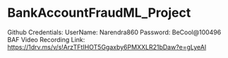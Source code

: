 # BankAccountFraudML_Project

Github Credentials:
   UserName: Narendra860
   Password: BeCool@100496
BAF Video Recording Link: https://1drv.ms/v/s!ArzTFtIHOT5Ggaxby6PMXXLR21bDaw?e=gLyeAl
